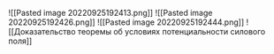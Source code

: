 ![[Pasted image 20220925192413.png]]
![[Pasted image 20220925192426.png]]
![[Pasted image 20220925192444.png]]
![[Доказательство теоремы об условиях потенциальности силового поля]]